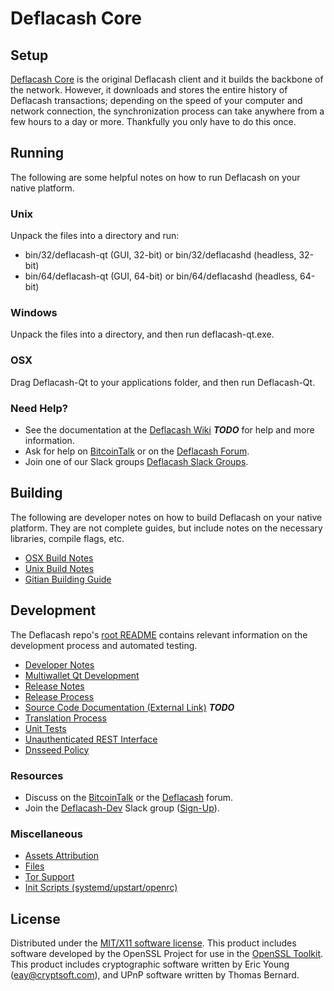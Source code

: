 Deflacash Core
=====================

Setup
---------------------
[Deflacash Core](http://deflacash.io/wallet) is the original Deflacash client and it builds the backbone of the network. However, it downloads and stores the entire history of Deflacash transactions; depending on the speed of your computer and network connection, the synchronization process can take anywhere from a few hours to a day or more. Thankfully you only have to do this once.

Running
---------------------
The following are some helpful notes on how to run Deflacash on your native platform.

### Unix

Unpack the files into a directory and run:

- bin/32/deflacash-qt (GUI, 32-bit) or bin/32/deflacashd (headless, 32-bit)
- bin/64/deflacash-qt (GUI, 64-bit) or bin/64/deflacashd (headless, 64-bit)

### Windows

Unpack the files into a directory, and then run deflacash-qt.exe.

### OSX

Drag Deflacash-Qt to your applications folder, and then run Deflacash-Qt.

### Need Help?

* See the documentation at the [Deflacash Wiki](https://en.bitcoin.it/wiki/Main_Page) ***TODO***
for help and more information.
* Ask for help on [BitcoinTalk](https://bitcointalk.org/index.php?topic=2186812.0) or on the [Deflacash Forum](http://forum.deflacash.io/).
* Join one of our Slack groups [Deflacash Slack Groups](https://deflacash.io/slack-logins/).

Building
---------------------
The following are developer notes on how to build Deflacash on your native platform. They are not complete guides, but include notes on the necessary libraries, compile flags, etc.

- [OSX Build Notes](build-osx.md)
- [Unix Build Notes](build-unix.md)
- [Gitian Building Guide](gitian-building.md)

Development
---------------------
The Deflacash repo's [root README](https://github.com/deflacash/deflacash/blob/master/README.md) contains relevant information on the development process and automated testing.

- [Developer Notes](developer-notes.md)
- [Multiwallet Qt Development](multiwallet-qt.md)
- [Release Notes](release-notes.md)
- [Release Process](release-process.md)
- [Source Code Documentation (External Link)](https://dev.visucore.com/bitcoin/doxygen/) ***TODO***
- [Translation Process](translation_process.md)
- [Unit Tests](unit-tests.md)
- [Unauthenticated REST Interface](REST-interface.md)
- [Dnsseed Policy](dnsseed-policy.md)

### Resources

* Discuss on the [BitcoinTalk](https://bitcointalk.org/index.php?topic=2186812.0) or the [Deflacash](http://forum.deflacash.io/) forum.
* Join the [Deflacash-Dev](https://deflacash-dev.slack.com/) Slack group ([Sign-Up](https://deflacash.herokuapp.com/)).

### Miscellaneous
- [Assets Attribution](assets-attribution.md)
- [Files](files.md)
- [Tor Support](tor.md)
- [Init Scripts (systemd/upstart/openrc)](init.md)

License
---------------------
Distributed under the [MIT/X11 software license](http://www.opensource.org/licenses/mit-license.php).
This product includes software developed by the OpenSSL Project for use in the [OpenSSL Toolkit](https://www.openssl.org/). This product includes
cryptographic software written by Eric Young ([eay@cryptsoft.com](mailto:eay@cryptsoft.com)), and UPnP software written by Thomas Bernard.
